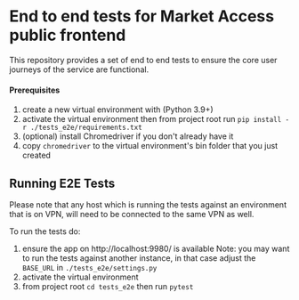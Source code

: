 # End to end tests for Market Access public frontend

This repository provides a set of end to end tests to ensure the core user journeys of the service are functional.

#### Prerequisites
1. create a new virtual environment with (Python 3.9+)
2. activate the virtual environment then from project root run `pip install -r ./tests_e2e/requirements.txt`
3. (optional) install Chromedriver if you don't already have it
4. copy `chromedriver` to the virtual environment's bin folder that you just created

## Running E2E Tests
Please note that any host which is running the tests against an environment that is on VPN, will need to be connected to the same VPN as well.

To run the tests do:
1. ensure the app on http://localhost:9980/ is available
Note: you may want to run the tests against another instance, in that case adjust the `BASE_URL` in `./tests_e2e/settings.py`
2. activate the virtual environment
3. from project root `cd tests_e2e` then run `pytest`

